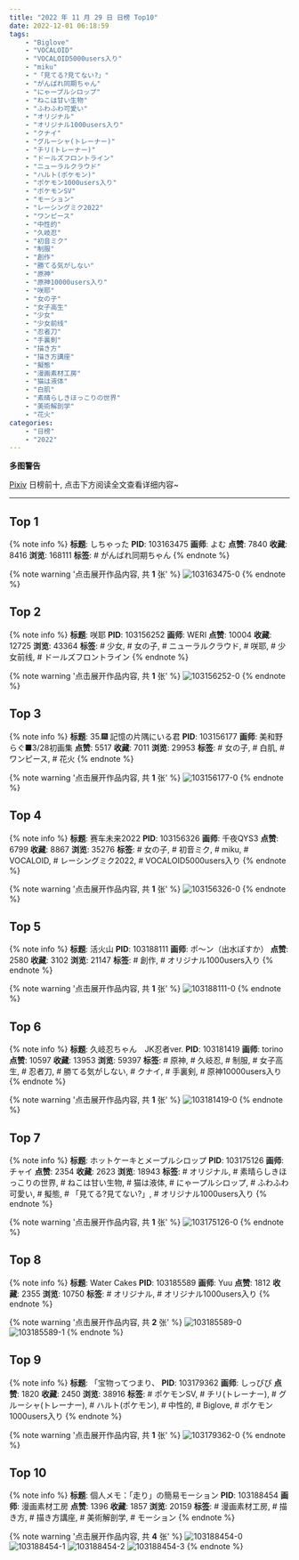 ```yaml
---
title: "2022 年 11 月 29 日 日榜 Top10"
date: 2022-12-01 06:18:59
tags:
    - "Biglove"
    - "VOCALOID"
    - "VOCALOID5000users入り"
    - "miku"
    - "「見てる?見てない?」"
    - "がんばれ同期ちゃん"
    - "にゃープルシロップ"
    - "ねこは甘い生物"
    - "ふわふわ可愛い"
    - "オリジナル"
    - "オリジナル1000users入り"
    - "クナイ"
    - "グルーシャ(トレーナー)"
    - "チリ(トレーナー)"
    - "ドールズフロントライン"
    - "ニューラルクラウド"
    - "ハルト(ポケモン)"
    - "ポケモン1000users入り"
    - "ポケモンSV"
    - "モーション"
    - "レーシングミク2022"
    - "ワンピース"
    - "中性的"
    - "久岐忍"
    - "初音ミク"
    - "制服"
    - "創作"
    - "勝てる気がしない"
    - "原神"
    - "原神10000users入り"
    - "咲耶"
    - "女の子"
    - "女子高生"
    - "少女"
    - "少女前线"
    - "忍者刀"
    - "手裏剣"
    - "描き方"
    - "描き方講座"
    - "擬態"
    - "漫画素材工房"
    - "猫は液体"
    - "白肌"
    - "素晴らしきほっこりの世界"
    - "美術解剖学"
    - "花火"
categories:
    - "日榜"
    - "2022"
---
```


<i class="fa fa-triangle-exclamation"></i>**多图警告**<i class="fa fa-triangle-exclamation"></i>

[Pixiv](https://www.pixiv.net/) 日榜前十, 点击下方阅读全文查看详细内容~

<!-- more -->

---

## Top 1

{% note info %}
**标题**: しちゃった
**PID**: 103163475 **画师**: よむ
**点赞**: 7840 **收藏**: 8416 **浏览**: 168111
**标签**: # がんばれ同期ちゃん
{% endnote %}

{% note warning '点击展开作品内容, 共 **1** 张' %}
![103163475-0](https://i.pixiv.re/img-original/img/2022/11/28/08/04/23/103163475_p0.png)
{% endnote %}

## Top 2

{% note info %}
**标题**: 咲耶
**PID**: 103156252 **画师**: WERI
**点赞**: 10004 **收藏**: 12725 **浏览**: 43364
**标签**: # 少女, # 女の子, # ニューラルクラウド, # 咲耶, # 少女前线, # ドールズフロントライン
{% endnote %}

{% note warning '点击展开作品内容, 共 **1** 张' %}
![103156252-0](https://i.pixiv.re/img-original/img/2022/11/28/00/01/24/103156252_p0.png)
{% endnote %}

## Top 3

{% note info %}
**标题**: 35.🎆 記憶の片隅にいる君
**PID**: 103156177 **画师**: 美和野らぐ■3/28初画集
**点赞**: 5517 **收藏**: 7011 **浏览**: 29953
**标签**: # 女の子, # 白肌, # ワンピース, # 花火
{% endnote %}

{% note warning '点击展开作品内容, 共 **1** 张' %}
![103156177-0](https://i.pixiv.re/img-original/img/2022/11/28/00/00/31/103156177_p0.png)
{% endnote %}

## Top 4

{% note info %}
**标题**: 赛车未来2022
**PID**: 103156326 **画师**: 千夜QYS3
**点赞**: 6799 **收藏**: 8867 **浏览**: 35276
**标签**: # 女の子, # 初音ミク, # miku, # VOCALOID, # レーシングミク2022, # VOCALOID5000users入り
{% endnote %}

{% note warning '点击展开作品内容, 共 **1** 张' %}
![103156326-0](https://i.pixiv.re/img-original/img/2022/11/28/01/19/57/103156326_p0.jpg)
{% endnote %}

## Top 5

{% note info %}
**标题**: 活火山
**PID**: 103188111 **画师**: ポ～ン（出水ぽすか）
**点赞**: 2580 **收藏**: 3102 **浏览**: 21147
**标签**: # 創作, # オリジナル1000users入り
{% endnote %}

{% note warning '点击展开作品内容, 共 **1** 张' %}
![103188111-0](https://i.pixiv.re/img-original/img/2022/11/29/07/30/01/103188111_p0.jpg)
{% endnote %}

## Top 6

{% note info %}
**标题**: 久岐忍ちゃん　JK忍者ver.
**PID**: 103181419 **画师**: torino
**点赞**: 10597 **收藏**: 13953 **浏览**: 59397
**标签**: # 原神, # 久岐忍, # 制服, # 女子高生, # 忍者刀, # 勝てる気がしない, # クナイ, # 手裏剣, # 原神10000users入り
{% endnote %}

{% note warning '点击展开作品内容, 共 **1** 张' %}
![103181419-0](https://i.pixiv.re/img-original/img/2022/11/29/14/28/55/103181419_p0.jpg)
{% endnote %}

## Top 7

{% note info %}
**标题**: ホットケーキとメープルシロップ
**PID**: 103175126 **画师**: チャイ
**点赞**: 2354 **收藏**: 2623 **浏览**: 18943
**标签**: # オリジナル, # 素晴らしきほっこりの世界, # ねこは甘い生物, # 猫は液体, # にゃープルシロップ, # ふわふわ可愛い, # 擬態, # 「見てる?見てない?」, # オリジナル1000users入り
{% endnote %}

{% note warning '点击展开作品内容, 共 **1** 张' %}
![103175126-0](https://i.pixiv.re/img-original/img/2022/11/28/20/30/01/103175126_p0.png)
{% endnote %}

## Top 8

{% note info %}
**标题**: Water Cakes
**PID**: 103185589 **画师**: Yuu
**点赞**: 1812 **收藏**: 2355 **浏览**: 10750
**标签**: # オリジナル, # オリジナル1000users入り
{% endnote %}

{% note warning '点击展开作品内容, 共 **2** 张' %}
![103185589-0](https://i.pixiv.re/img-original/img/2022/11/29/03/06/56/103185589_p0.jpg)
![103185589-1](https://i.pixiv.re/img-original/img/2022/11/29/03/06/56/103185589_p1.jpg)
{% endnote %}

## Top 9

{% note info %}
**标题**: 「宝物ってつまり、
**PID**: 103179362 **画师**: しっぴぴ
**点赞**: 1820 **收藏**: 2450 **浏览**: 38916
**标签**: # ポケモンSV, # チリ(トレーナー), # グルーシャ(トレーナー), # ハルト(ポケモン), # 中性的, # Biglove, # ポケモン1000users入り
{% endnote %}

{% note warning '点击展开作品内容, 共 **1** 张' %}
![103179362-0](https://i.pixiv.re/img-original/img/2022/11/28/22/50/53/103179362_p0.jpg)
{% endnote %}

## Top 10

{% note info %}
**标题**: 個人メモ：「走り」の簡易モーション
**PID**: 103188454 **画师**: 漫画素材工房
**点赞**: 1396 **收藏**: 1857 **浏览**: 20159
**标签**: # 漫画素材工房, # 描き方, # 描き方講座, # 美術解剖学, # モーション
{% endnote %}

{% note warning '点击展开作品内容, 共 **4** 张' %}
![103188454-0](https://i.pixiv.re/img-original/img/2022/11/29/08/00/02/103188454_p0.jpg)
![103188454-1](https://i.pixiv.re/img-original/img/2022/11/29/08/00/02/103188454_p1.jpg)
![103188454-2](https://i.pixiv.re/img-original/img/2022/11/29/08/00/02/103188454_p2.jpg)
![103188454-3](https://i.pixiv.re/img-original/img/2022/11/29/08/00/02/103188454_p3.jpg)
{% endnote %}
